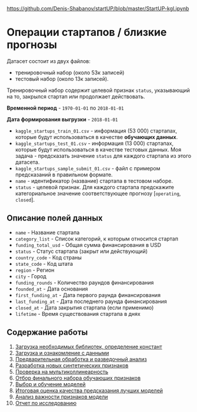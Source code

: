 https://github.com/Denis-Shabanov/startUP/blob/master/StartUP-kgl.ipynb

# Операции стартапов / близкие прогнозы

Датасет состоит из двух файлов: 
- тренировочный набор (около 53к записей)
- тестовый набор (около 13к записей). 

Тренировочный набор содержит целевой признак `status`, указывающий на то, закрылся стартап или продолжает действовать. 

**Временной период** - `1970-01-01` по `2018-01-01`

**Дата формирования выгрузки** - `2018-01-01`

- `kaggle_startups_train_01.csv` - информация (53 000) стартапах, которые будут использоваться в качестве **обучающих данных**.
- `kaggle_startups_test_01.csv` - информация (13 000) стартапах, которые будут использоваться в качестве тестовых данных. Моя задача - предсказать значение `status` для каждого стартапа из этого датасета.
- `kaggle_startups_sample_submit_01.csv` - файл с примером предсказаний в правильном формате.
- `name` - идентификатор (название) стартапа в тестовом наборе.
- `status` - целевой признак. Для каждого стартапа предскажите категориальное значение соответствующее прогнозу [`operating`, `closed`].

## Описание полей данных

- `name` - Название стартапа
- `category_list` - Список категорий, к которым относится стартап
- `funding_total_usd` - Общая сумма финансирования в USD
- `status` - Статус стартапа (закрыт или действующий)
- `country_code` - Код страны
- `state_code` - Код штата
- `region` - Регион
- `city` - Город
- `funding_rounds` - Количество раундов финансирования
- `founded_at` - Дата основания
- `first_funding_at` - Дата первого раунда финансирования
- `last_funding_at` - Дата последнего раунда финансирования
- `closed_at` - Дата закрытия стартапа (если применимо)
- `lifetime` - Время существования стартапа в днях

## Содержание работы

1. [Загрузка необходимых библиотек, определение констант](#1-загрузка-необходимых-библиотек-определение-констант)
2. [Загрузка и ознакомление с данными](#2-загрузка-и-ознакомление-с-данными)
3. [Предварительная обработка и разведочный анализ](#3-предварительная-обработка-и-разведочный-анализ)
4. [Разработка новых синтетических признаков](#4-разработка-новых-синтетических-признаков)
5. [Проверка на мультиколлинеарность](#5-проверка-на-мультиколлинеарность)
6. [Отбор финального набора обучающих признаков](#6-отбор-финального-набора-обучающих-признаков)
7. [Выбор и обучение моделей](#7-выбор-и-обучение-моделей)
8. [Итоговая оценка качества предсказания лучших моделей](#8-итоговая-оценка-качества-предсказания-лучших-моделей)
9. [Анализ важности признаков модели](#9-анализ-важности-признаков-модели)
10. [Отчет по исследованию](#10-отчет-по-исследованию)
